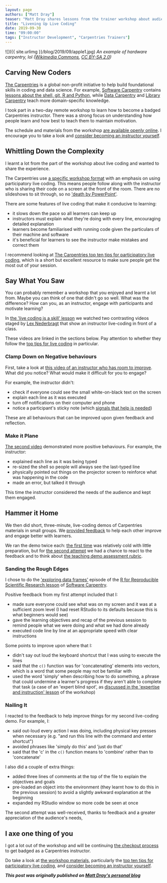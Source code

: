 ```yaml
---
layout: page
authors: ["Matt Dray"]
teaser: "Matt Dray shares lessons from the trainer workshop about audience needs and positive instructor behaviour when running participatory live coding"
title: "Livening Up Live Coding"
date: 2019-09-30
time: "09:00:00"
tags: ["Instructor Development", "Carpentries Trainers"]
---
```


![]({{ site.urlimg }}/blog/2019/09/apple1.jpg)
*An example of hardware carpentry, lol ([Wikimedia Commons](https://commons.wikimedia.org/wiki/File:Apple_I_Computer.jpg), [CC BY-SA 2.0](https://creativecommons.org/licenses/by-sa/2.0/deed.en))*

## Carving New Coders

[The Carpentries](https://carpentries.org/about/) is a global non-profit initiative to help build foundational skills in coding and data science. For example, [Software Carpentry](https://software-carpentry.org/) contains [lessons about the shell, git, R and Python](https://software-carpentry.org/lessons/), while [Data Carpentry](https://datacarpentry.org/) and [Library Carpentry](https://librarycarpentry.org/) teach more domain-specific knowledge.

I took part in a two-day remote workshop to learn how to become a badged Carpentries instructor. There was a strong focus on understanding how people learn and how best to teach them to maintain motivation.

The schedule and materials from the workshop [are available openly online](https://carpentries.github.io/instructor-training/). I encourage you to take a look and [consider becoming an instructor yourself](https://carpentries.org/become-instructor/).

## Whittling Down the Complexity

I learnt a lot from the part of the workshop about live coding and wanted to share the experience.

The Carpentries use [a specific workshop format](https://carpentries.org/workshops/) with an emphasis on using participatory live coding. This means people follow along with the instructor who is sharing their code on a screen at the front of the room. There are no slideshows to sit through, so no ['death by PowerPoint'](https://dilbert.com/strip/2010-02-22).

There are some features of live coding that make it conducive to learning:

* it slows down the pace so all learners can keep up
* instructors must explain what they're doing with every line, encouraging detailed explanation
* learners become familiarised with running code given the particulars of their machine and software
* it's beneficial for learners to see the instructor make mistakes and correct them

I recommend looking at [The Carpentries top ten tips for participatory live coding](https://carpentries.github.io/instructor-training/14-live/index.html#top-ten-tips-for-participatory-live-coding-in-a-workshop), which is a short but excellent resource to make sure people get the most out of your session.

## Say What You Saw

You can probably remember a workshop that you enjoyed and learnt a lot from. Maybe you can think of one that didn't go so well. What was the difference? How can you, as an instructor, engage with participants and motivate learning?

In [the 'live coding is a skill' lesson](https://carpentries.github.io/instructor-training/14-live/index.html) we watched two contrasting videos staged by [Lex Nederbragt](https://lexnederbragt.com/about) that show an instructor live-coding in front of a class.

These videos are linked in the sections below. Pay attention to whether they follow the [top tips for live coding](https://carpentries.github.io/instructor-training/14-live/index.html#top-ten-tips-for-participatory-live-coding-in-a-workshop) in particular.

### Clamp Down on Negative behaviours

First, take a look at [this video of an instructor who has room to improve](https://www.youtube.com/embed/bXxBeNkKmJE). What did you notice? What would make it difficult for you to engage?

For example, the instructor didn't:

* check if everyone could see the small white-on-black text on the screen
* explain each line as it was executed
* turn off notifications on their computer and phone
* notice a participant's sticky note (which [signals that help is needed](https://carpentries.github.io/instructor-training/14-live/#sticky-notes))

These are all behaviours that can be improved upon given feedback and reflection.

### Make it Plane

[The second video](https://www.youtube.com/embed/SkPmwe_WjeY) demonstrated more positive behaviours. For example, the instructor:

* explained each line as it was being typed
* re-sized the shell so people will always see the last-typed line
* physically pointed out things on the projector screen to reinforce what was happening in the code
* made an error, but talked it through

This time the instructor considered the needs of the audience and kept them engaged.

## Hammer it Home

We then did short, three-minute, live-coding demos of Carpentries materials in small groups. We [provided feedback](https://carpentries.github.io/instructor-training/11-practice-teaching/index.html) to help each other improve and engage better with learners.

We ran the demo twice each: [the first time](https://carpentries.github.io/instructor-training/14-live/index.html) was relatively cold with little preparation, but for [the second attempt](https://carpentries.github.io/instructor-training/17-performance/index.html) we had a chance to react to the feedback and to think about [the teaching demo assessment rubric](https://carpentries.github.io/instructor-training/demos_rubric/).

### Sanding the Rough Edges

I chose to do the ['exploring data frames'](http://swcarpentry.github.io/r-novice-gapminder/05-data-structures-part2/index.html) episode of the [R for Reproducible Scientific Research lesson](http://swcarpentry.github.io/r-novice-gapminder/) of [Software Carpentry](https://software-carpentry.org/).

Positive feedback from my first attempt included that I:

* made sure everyone could see what was on my screen and it was at a sufficient zoom level (I had reset RStudio to its defaults because this is what beginners would see)
* gave the learning objectives and recap of the previous session to remind people what we were doing and what we had done already
* executed code line by line at an appropriate speed with clear instructions

Some points to improve upon where that I:

* didn't say out loud the keyboard shortcut that I was using to execute the lines
* said that the `c()` function was for 'concatenating' elements into vectors, which is a word that some people may not be familiar with
* used the word 'simply' when describing how to do something, a phrase that could undermine a learner's progress if they aren't able to complete that task (a case of an 'expert blind spot', as [discussed in the 'expertise and instruction' lesson](https://carpentries.github.io/instructor-training/03-expertise/#expertise-and-teaching) of the workshop)

### Nailing It

I reacted to the feedback to help improve things for my second live-coding demo. For example, I:

* said out-loud every action I was doing, including physical key presses when necessary (e.g. "and run this line with the command and enter shortcut")
* avoided phrases like 'simply do this' and 'just do that'
* said that the 'c' in the `c()` function means to 'combine' rather than to 'concatenate'

I also did a couple of extra things:

* added three lines of comments at the top of the file to explain the objectives and goals
* pre-loaded an object into the environment (they learnt how to do this in the previous session) to avoid a slightly awkward  explanation at the beginning
* expanded my RStudio window so more code be seen at once

The second attempt was well-received, thanks to feedback and a greater appreciation of the audience's needs,

## I axe one thing of you

I got a lot out of the workshop and will be continuing [the checkout process](https://carpentries.github.io/instructor-training/checkout/) to get badged as a Carpentries instructor.

Do take a look at [the workshop materials](https://carpentries.github.io/instructor-training/), particularly the [top ten tips for participatory live coding](https://carpentries.github.io/instructor-training/14-live/index.html#top-ten-tips-for-participatory-live-coding-in-a-workshop), and [consider becoming an instructor yourself](https://carpentries.org/become-instructor/).

***This post was originally published on [Matt Dray's personal blog](https://www.rostrum.blog/2019/09/12/live-code/)***
